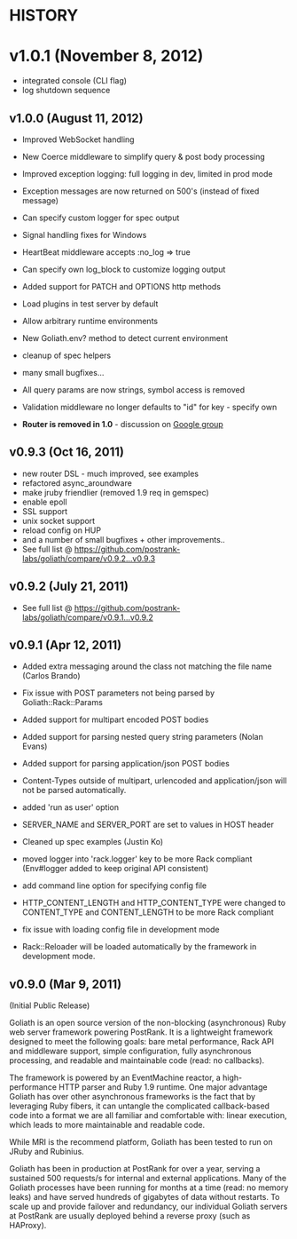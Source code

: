 # HISTORY

# v1.0.1 (November 8, 2012)

  - integrated console (CLI flag)
  - log shutdown sequence

## v1.0.0 (August 11, 2012)

  - Improved WebSocket handling
  - New Coerce middleware to simplify query & post body processing
  - Improved exception logging: full logging in dev, limited in prod mode
  - Exception messages are now returned on 500's (instead of fixed message)
  - Can specify custom logger for spec output
  - Signal handling fixes for Windows
  - HeartBeat middleware accepts :no_log => true
  - Can specify own log_block to customize logging output
  - Added support for PATCH and OPTIONS http methods
  - Load plugins in test server by default
  - Allow arbitrary runtime environments
  - New Goliath.env? method to detect current environment
  - cleanup of spec helpers
  - many small bugfixes...

  - All query params are now strings, symbol access is removed
  - Validation middleware no longer defaults to "id" for key - specify own
  - **Router is removed in 1.0** - discussion on [Google group](https://groups.google.com/d/topic/goliath-io/SZxl78BNhUM/discussion)

## v0.9.3 (Oct 16, 2011)

  - new router DSL - much improved, see examples
  - refactored async_aroundware
  - make jruby friendlier (removed 1.9 req in gemspec)
  - enable epoll
  - SSL support
  - unix socket support
  - reload config on HUP
  - and a number of small bugfixes + other improvements..
  - See full list @ https://github.com/postrank-labs/goliath/compare/v0.9.2...v0.9.3

## v0.9.2 (July 21, 2011)

  - See full list @ https://github.com/postrank-labs/goliath/compare/v0.9.1...v0.9.2

## v0.9.1 (Apr 12, 2011)

  - Added extra messaging around the class not matching the file name (Carlos Brando)

  - Fix issue with POST parameters not being parsed by Goliath::Rack::Params
  - Added support for multipart encoded POST bodies
  - Added support for parsing nested query string parameters (Nolan Evans)
  - Added support for parsing application/json POST bodies
  - Content-Types outside of multipart, urlencoded and application/json will not be parsed automatically.

  - added 'run as user' option
  - SERVER_NAME and SERVER_PORT are set to values in HOST header

  - Cleaned up spec examples (Justin Ko)

  - moved logger into 'rack.logger' key to be more Rack compliant (Env#logger added to
    keep original API consistent)
  - add command line option for specifying config file
  - HTTP_CONTENT_LENGTH and HTTP_CONTENT_TYPE were changed to CONTENT_TYPE and CONTENT_LENGTH
    to be more Rack compliant
  - fix issue with loading config file in development mode

  - Rack::Reloader will be loaded automatically by the framework in development mode.


## v0.9.0 (Mar 9, 2011)

(Initial Public Release)

Goliath is an open source version of the non-blocking (asynchronous) Ruby web server framework
powering PostRank. It is a lightweight framework designed to meet the following goals: bare
metal performance, Rack API and middleware support, simple configuration, fully asynchronous
processing, and readable and maintainable code (read: no callbacks).

The framework is powered by an EventMachine reactor, a high-performance HTTP parser and Ruby 1.9
runtime. One major advantage Goliath has over other asynchronous frameworks is the fact that by
leveraging Ruby fibers, it can untangle the complicated callback-based code into a format we are
all familiar and comfortable with: linear execution, which leads to more maintainable and readable code.

While MRI is the recommend platform, Goliath has been tested to run on JRuby and Rubinius.

Goliath has been in production at PostRank for over a year, serving a sustained 500 requests/s for
internal and external applications. Many of the Goliath processes have been running for months at
a time (read: no memory leaks) and have served hundreds of gigabytes of data without restarts. To
scale up and provide failover and redundancy, our individual Goliath servers at PostRank are usually
deployed behind a reverse proxy (such as HAProxy).
